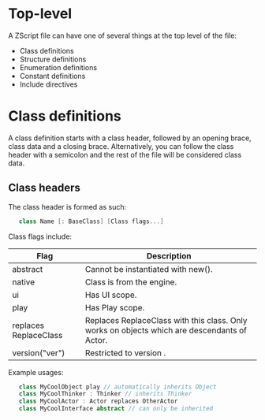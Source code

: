 Top-level
=========

A ZScript file can have one of several things at the top level of the file:

- Class definitions
- Structure definitions
- Enumeration definitions
- Constant definitions
- Include directives

Class definitions
=================

A class definition starts with a class header, followed by an opening brace, class data and a closing brace. Alternatively, you can follow the class header with a semicolon and the rest of the file will be considered class data.

Class headers
-------------

The class header is formed as such:

```cs
   class Name [: BaseClass] [Class flags...]
```

Class flags include:

| Flag                  | Description |
| --------------------- | --- |
| abstract              | Cannot be instantiated with new(). |
| native                | Class is from the engine. |
| ui                    | Has UI scope. |
| play                  | Has Play scope. |
| replaces ReplaceClass | Replaces ReplaceClass with this class. Only works on objects which are descendants of Actor. |
| version("ver")        | Restricted to version <ver>. |

Example usages:

```cs
   class MyCoolObject play // automatically inherits Object
   class MyCoolThinker : Thinker // inherits Thinker
   class MyCoolActor : Actor replaces OtherActor
   class MyCoolInterface abstract // can only be inherited
```